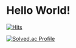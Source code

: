 # Hello World!

  [![Hits](https://hits.seeyoufarm.com/api/count/incr/badge.svg?url=https%3A%2F%2Fgithub.com%2Fpopopododo&count_bg=%2347C83D&title_bg=%23555555&icon=&icon_color=%23E7E7E7&title=hits&edge_flat=false)](https://hits.seeyoufarm.com)



[![Solved.ac Profile](http://mazassumnida.wtf/api/generate_badge?boj=kdw27501)](https://solved.ac/kdw27501)
